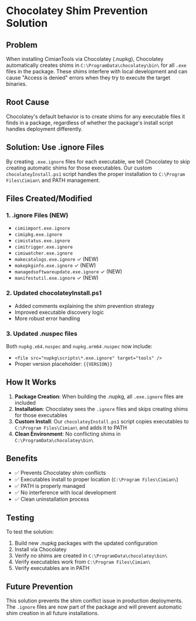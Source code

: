 # Chocolatey Shim Prevention Solution

## Problem
When installing CimianTools via Chocolatey (.nupkg), Chocolatey automatically creates shims in `C:\ProgramData\chocolatey\bin\` for all `.exe` files in the package. These shims interfere with local development and can cause "Access is denied" errors when they try to execute the target binaries.

## Root Cause
Chocolatey's default behavior is to create shims for any executable files it finds in a package, regardless of whether the package's install script handles deployment differently.

## Solution: Use .ignore Files
By creating `.exe.ignore` files for each executable, we tell Chocolatey to skip creating automatic shims for those executables. Our custom `chocolateyInstall.ps1` script handles the proper installation to `C:\Program Files\Cimian\` and PATH management.

## Files Created/Modified

### 1. .ignore Files (NEW)
- `cimiimport.exe.ignore`
- `cimipkg.exe.ignore` 
- `cimistatus.exe.ignore`
- `cimitrigger.exe.ignore`
- `cimiwatcher.exe.ignore`
- `makecatalogs.exe.ignore` ✓ (NEW)
- `makepkginfo.exe.ignore` ✓ (NEW)
- `managedsoftwareupdate.exe.ignore` ✓ (NEW)
- `manifestutil.exe.ignore` ✓ (NEW)

### 2. Updated chocolateyInstall.ps1
- Added comments explaining the shim prevention strategy
- Improved executable discovery logic
- More robust error handling

### 3. Updated .nuspec files
Both `nupkg.x64.nuspec` and `nupkg.arm64.nuspec` now include:
- `<file src="nupkg\scripts\*.exe.ignore" target="tools" />`
- Proper version placeholder: `{{VERSION}}`

## How It Works

1. **Package Creation**: When building the .nupkg, all `.exe.ignore` files are included
2. **Installation**: Chocolatey sees the `.ignore` files and skips creating shims for those executables
3. **Custom Install**: Our `chocolateyInstall.ps1` script copies executables to `C:\Program Files\Cimian\` and adds it to PATH
4. **Clean Environment**: No conflicting shims in `C:\ProgramData\chocolatey\bin\`

## Benefits

- ✅ Prevents Chocolatey shim conflicts
- ✅ Executables install to proper location (`C:\Program Files\Cimian\`)
- ✅ PATH is properly managed
- ✅ No interference with local development
- ✅ Clean uninstallation process

## Testing

To test the solution:

1. Build new .nupkg packages with the updated configuration
2. Install via Chocolatey
3. Verify no shims are created in `C:\ProgramData\chocolatey\bin\`
4. Verify executables work from `C:\Program Files\Cimian\`
5. Verify executables are in PATH

## Future Prevention

This solution prevents the shim conflict issue in production deployments. The `.ignore` files are now part of the package and will prevent automatic shim creation in all future installations.
